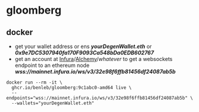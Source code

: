 # gloomberg

## docker
- get your wallet address or ens
  ***yourDegenWallet.eth*** or ***0x9e7DC5307940fa170F9093Ca548bDa0EDB602767***
- get an account at [Infura](https://infura.io)/[Alchemy](https://www.alchemy.com)/*whatever* to get a websockets endpoint to an ethereum node
  ***wss://mainnet.infura.io/ws/v3/32e98f6ffb81456df24087ab5b***

```shell
docker run --rm -it \
  ghcr.io/benleb/gloomberg:9c1abc0-amd64 live \
  --endpoints="wss://mainnet.infura.io/ws/v3/32e98f6ffb81456df24087ab5b" \
  --wallets="yourDegenWallet.eth"
```
